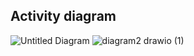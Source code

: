 
## Activity diagram
![Untitled Diagram](https://user-images.githubusercontent.com/94218817/143048890-2b2e9eda-749d-400b-877d-d9cb615164c8.jpg)
![diagram2 drawio (1)](https://user-images.githubusercontent.com/94218817/143207844-3f5719b3-338e-4f8d-a6e4-26cc3c6308d5.png)
